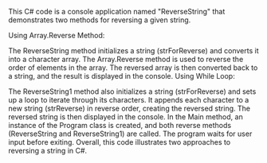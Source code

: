 This C# code is a console application named "ReverseString" that demonstrates two methods for reversing a given string.

Using Array.Reverse Method:

The ReverseString method initializes a string (strForReverse) and converts it into a character array.
The Array.Reverse method is used to reverse the order of elements in the array.
The reversed array is then converted back to a string, and the result is displayed in the console.
Using While Loop:

The ReverseString1 method also initializes a string (strForReverse) and sets up a loop to iterate through its characters.
It appends each character to a new string (strReverse) in reverse order, creating the reversed string.
The reversed string is then displayed in the console.
In the Main method, an instance of the Program class is created, and both reverse methods (ReverseString and ReverseString1) are called. The program waits for user input before exiting. Overall, this code illustrates two approaches to reversing a string in C#.
